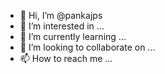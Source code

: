 - 👋 Hi, I’m @pankajps
- 👀 I’m interested in ...
- 🌱 I’m currently learning ...
- 💞️ I’m looking to collaborate on ...
- 📫 How to reach me ...

<!---
pankajps/pankajps is a ✨ special ✨ repository because its `README.md` (this file) appears on your GitHub profile.
You can click the Preview link to take a look at your changes.
--->
